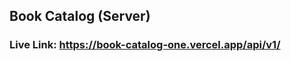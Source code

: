 ## Book Catalog (Server)

### Live Link: https://book-catalog-one.vercel.app/api/v1/

<!--
### Application Routes:

## Main part

### Auth (User)

- Route: https://assignment-4-dusky.vercel.app/api/v1/auth/login (POST)
- Route: https://assignment-4-dusky.vercel.app/api/v1/auth/signup (POST)

#### Books

- Route: https://assignment-4-dusky.vercel.app/api/v1/books (POST)
- Route: https://assignment-4-dusky.vercel.app/api/v1/books (GET)
- Route: https://assignment-4-dusky.vercel.app/api/v1/cows/ (Single GET)
- Route: https://assignment-4-dusky.vercel.app/api/v1/cows/64a24ee4d46db35425a7a415 (PATCH)
- Route: https://assignment-4-dusky.vercel.app/api/v1/cows/64a24ee4d46db35425a7a415 (DELETE)

#### Orders

- Route: https://assignment-4-dusky.vercel.app/api/v1/orders (POST)
- Route: https://assignment-4-dusky.vercel.app/api/v1/orders (GET)

## Bonus Part

#### Admin

-Route: https://assignment-4-dusky.vercel.app/api/v1/admins/create-admin (POST)

#### My Profile

- Route: https://assignment-4-dusky.vercel.app/api/v1/users/my-profile (GET)
- Route: https://assignment-4-dusky.vercel.app/api/v1/users/my-profile (PATCH)

#### Order:

- Route: https://assignment-4-dusky.vercel.app/api/v1/orders/64a45897cfff0d768958df03 (GET) -->
